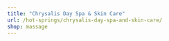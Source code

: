 ```yaml
---
title: "Chrysalis Day Spa & Skin Care"
url: /hot-springs/chrysalis-day-spa-and-skin-care/
shop: massage
---
```

